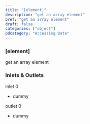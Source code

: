 ```yaml
---
title: "[element]"
description: "get an array element"
bref: "get an array element"
draft: false
categories: ["object"]
pdcategory: "Accessing Data"
---
```


### [element]

get an array element

### Inlets & Outlets

inlet 0

 - dummy

outlet 0

 - dummy
 
